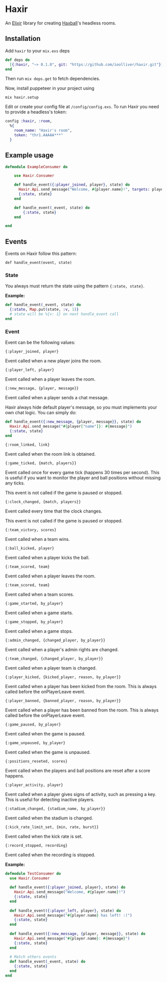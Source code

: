 
# Haxir

An [Elixir](https://elixir-lang.org/) library for creating [Haxball](https://www.haxball.com/)'s headless rooms.
## Installation

Add `haxir` to your `mix.exs` deps

```elixir
def deps do
  [{:haxir, "~> 0.1.0", git: "https://github.com/ioolliver/haxir.git"}]
end
```

Then run `mix deps.get` to fetch dependencies.

Now, install puppeteer in your project using
```shell
mix haxir.setup
```

Edit or create your config file at `/config/config.exs`. To run Haxir you need to provide a headless's token:
```elixir
config :haxir, :room, 
  %{
    room_name: "Haxir's room",
    token: "thr1.AAAAA***"
  }
```
## Example usage

```elixir
defmodule ExampleConsumer do

    use Haxir.Consumer

    def handle_event({:player_joined, player}, state) do
      Haxir.Api.send_message("Welcome, #{player.name}!", targets: player)
      {:state, state}
    end

    def handle_event(_event, state) do 
        {:state, state}
    end 

end
```

## Events

Events on Haxir follow this pattern:

``def handle_event(event, state)``

### State

You always must return the state using the pattern `{:state, state}`.

**Example:**

```elixir
def handle_event(_event, state) do
  {:state, Map.put(state, :v, 1)}
  # state will be %{v: 1} on next handle_event call
end
```

### Event

Event can be the following values:

```{:player_joined, player}```

Event called when a new player joins the room.

```{:player_left, player}```

Event called when a player leaves the room.

```{:new_message, {player, message}}```

Event called when a player sends a chat message. 

Haxir always hide default player's message, so you must implements your own chat logic. You can simply do:

```elixir
def handle_event({:new_message, {player, message}}, state) do
  Haxir.Api.send_message("#{player["name"]}: #{message}")
  {:state, state}
end
```

```{:room_linked, link}```

Event called when the room link is obtained.

```{:game_ticked, {match, players}}```

Event called once for every game tick (happens 30 times per second). This is useful if you want to monitor the player and ball positions without missing any ticks.

This event is not called if the game is paused or stopped.

```{:clock_changed, {match, players}}```

Event called every time that the clock changes.

This event is not called if the game is paused or stopped.

```{:team_victory, scores}```

Event called when a team wins.

```{:ball_kicked, player}```

Event called when a player kicks the ball.

```{:team_scored, team}```

Event called when a player leaves the room.

```{:team_scored, team}```

Event called when a team scores.

```{:game_started, by_player}```

Event called when a game starts.

```{:game_stopped, by_player}```

Event called when a game stops.

```{:admin_changed, {changed_player, by_player}}```

Event called when a player's admin rights are changed.

```{:team_changed, {changed_player, by_player}}```

Event called when a player team is changed.

```{:player_kicked, {kicked_player, reason, by_player}}```

Event called when a player has been kicked from the room. This is always called before the onPlayerLeave event.

```{:player_banned, {banned_player, reason, by_player}}```

Event called when a player has been banned from the room. This is always called before the onPlayerLeave event.

```{:game_paused, by_player}```

Event called when the game is paused.

```{:game_unpaused, by_player}```

Event called when the game is unpaused.

```{:positions_reseted, scores}```

Event called when the players and ball positions are reset after a score happens.

```{:player_activity, player}```

Event called when a player gives signs of activity, such as pressing a key. This is useful for detecting inactive players.

```{:stadium_changed, {stadium_name, by_player}}```

Event called when the stadium is changed.

```{:kick_rate_limit_set, {min, rate, burst}}```

Event called when the kick rate is set.

```{:record_stopped, recording}```

Event called when the recording is stopped.

**Example:**

```elixir
defmodule TestConsumer do
  use Haxir.Consumer
  
  def handle_event({:player_joined, player}, state) do
    Haxir.Api.send_message("Welcome, #{player.name}!")
    {:state, state}
  end
  
  def handle_event({:player_left, player}, state) do
    Haxir.Api.send_message("#{player.name} has left! :(")
    {:state, state}
  end
  
  def handle_event({:new_message, {player, message}}, state) do
    Haxir.Api.send_message("#{player.name}: #{message}")
    {:state, state}
  end
  
  # Match others events
  def handle_event(_event, state) do
    {:state, state}
  end
end
```
